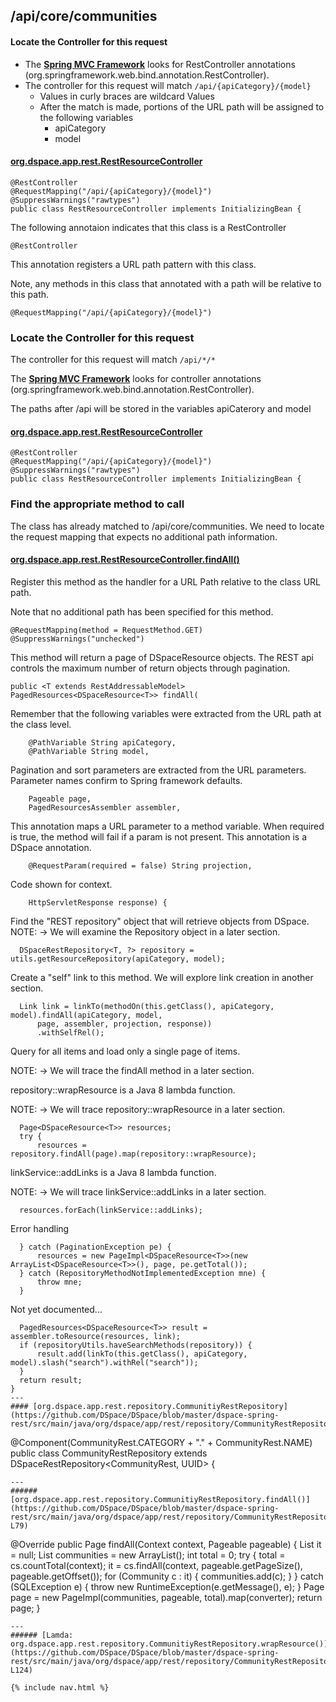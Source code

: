 ## /api/core/communities

#### Locate the Controller for this request
- The __[Spring MVC Framework](https://docs.spring.io/spring/docs/current/spring-framework-reference/web.htm)__ looks for RestController annotations (org.springframework.web.bind.annotation.RestController).
- The controller for this request will match `/api/{apiCategory}/{model}`
  - Values in curly braces are wildcard Values
  - After the match is made, portions of the URL path will be assigned to the following variables
    - apiCategory
    - model

#### [org.dspace.app.rest.RestResourceController](https://github.com/DSpace/DSpace/blob/master/dspace-spring-rest/src/main/java/org/dspace/app/rest/RestResourceController.java#L84-L87")

```
@RestController
@RequestMapping("/api/{apiCategory}/{model}")
@SuppressWarnings("rawtypes")
public class RestResourceController implements InitializingBean {
```

The following annotaion indicates that this class is a RestController
```
@RestController
```
This annotation registers a URL path pattern with this class.

Note, any methods in this class that annotated with a path will be relative to this path.
```
@RequestMapping("/api/{apiCategory}/{model}")
```

### Locate the Controller for this request

The controller for this request will match `/api/*/*`

The __[Spring MVC Framework](https://docs.spring.io/spring/docs/current/spring-framework-reference/web.htm)__ looks for controller annotations (org.springframework.web.bind.annotation.RestController).

The paths after /api will be stored in the variables apiCaterory and model

#### [org.dspace.app.rest.RestResourceController](https://github.com/DSpace/DSpace/blob/master/dspace-spring-rest/src/main/java/org/dspace/app/rest/RestResourceController.java#L84-L87")

```
@RestController
@RequestMapping("/api/{apiCategory}/{model}")
@SuppressWarnings("rawtypes")
public class RestResourceController implements InitializingBean {
```

### Find the appropriate method to call

The class has already matched to /api/core/communities.  We need to locate the request mapping that expects no additional path information.

#### [org.dspace.app.rest.RestResourceController.findAll()](https://github.com/DSpace/DSpace/blob/master/dspace-spring-rest/src/main/java/org/dspace/app/rest/RestResourceController.java#L769-L787")

Register this method as the handler for a URL Path relative to the class URL path.  

Note that no additional path has been specified for this method.
```
@RequestMapping(method = RequestMethod.GET)
@SuppressWarnings("unchecked")
```
This method will return a page of DSpaceResource objects.
The REST api controls the maximum number of return objects through pagination.
```
public <T extends RestAddressableModel> PagedResources<DSpaceResource<T>> findAll(
```
Remember that the following variables were extracted from the URL path at the class level.
```
    @PathVariable String apiCategory,
    @PathVariable String model,
```
Pagination and sort parameters are extracted from the URL parameters.
Parameter names confirm to Spring framework defaults.
```
    Pageable page,
    PagedResourcesAssembler assembler,
```
This annotation maps a URL parameter to a method variable.
When required is true, the method will fail if a param is not present.
This annotation is a DSpace annotation.
```
    @RequestParam(required = false) String projection,
```
Code shown for context.
```
    HttpServletResponse response) {
```
Find the "REST repository" object that will retrieve objects from DSpace.
NOTE: &rarr; We will examine the Repository object in a later section.
```
  DSpaceRestRepository<T, ?> repository = utils.getResourceRepository(apiCategory, model);
```
Create a "self" link to this method.
We will explore link creation in another section.
```
  Link link = linkTo(methodOn(this.getClass(), apiCategory, model).findAll(apiCategory, model,
      page, assembler, projection, response))
      .withSelfRel();
```
Query for all items and load only a single page of items.

NOTE: &rarr; We will trace the findAll method in a later section.

repository::wrapResource is a Java 8 lambda function.

NOTE: &rarr; We will trace repository::wrapResource in a later section.
```
  Page<DSpaceResource<T>> resources;
  try {
      resources = repository.findAll(page).map(repository::wrapResource);
```
linkService::addLinks is a Java 8 lambda function.

NOTE: &rarr; We will trace linkService::addLinks in a later section.
```
  resources.forEach(linkService::addLinks);
```
Error handling
```
  } catch (PaginationException pe) {
      resources = new PageImpl<DSpaceResource<T>>(new ArrayList<DSpaceResource<T>>(), page, pe.getTotal());
  } catch (RepositoryMethodNotImplementedException mne) {
      throw mne;
  }
```
Not yet documented...

```
  PagedResources<DSpaceResource<T>> result = assembler.toResource(resources, link);
  if (repositoryUtils.haveSearchMethods(repository)) {
      result.add(linkTo(this.getClass(), apiCategory, model).slash("search").withRel("search"));
  }
  return result;
}
---
#### [org.dspace.app.rest.repository.CommunitiyRestRepository](https://github.com/DSpace/DSpace/blob/master/dspace-spring-rest/src/main/java/org/dspace/app/rest/repository/CommunityRestRepository.java#L37)
```
@Component(CommunityRest.CATEGORY + "." + CommunityRest.NAME)
public class CommunityRestRepository extends DSpaceRestRepository<CommunityRest, UUID> {
```
---
###### [org.dspace.app.rest.repository.CommunitiyRestRepository.findAll()](https://github.com/DSpace/DSpace/blob/master/dspace-spring-rest/src/main/java/org/dspace/app/rest/repository/CommunityRestRepository.java#L63-L79)
```
@Override
public Page<CommunityRest> findAll(Context context, Pageable pageable) {
     List<Community> it = null;
     List<Community> communities = new ArrayList<Community>();
     int total = 0;
     try {
         total = cs.countTotal(context);
         it = cs.findAll(context, pageable.getPageSize(), pageable.getOffset());
         for (Community c : it) {
             communities.add(c);
         }
     } catch (SQLException e) {
         throw new RuntimeException(e.getMessage(), e);
     }
     Page<CommunityRest> page = new PageImpl<Community>(communities, pageable, total).map(converter);
     return page;
}
```
---
###### [Lamda: org.dspace.app.rest.repository.CommunitiyRestRepository.wrapResource()](https://github.com/DSpace/DSpace/blob/master/dspace-spring-rest/src/main/java/org/dspace/app/rest/repository/CommunityRestRepository.java#L121-L124)
```
```  
{% include nav.html %}
